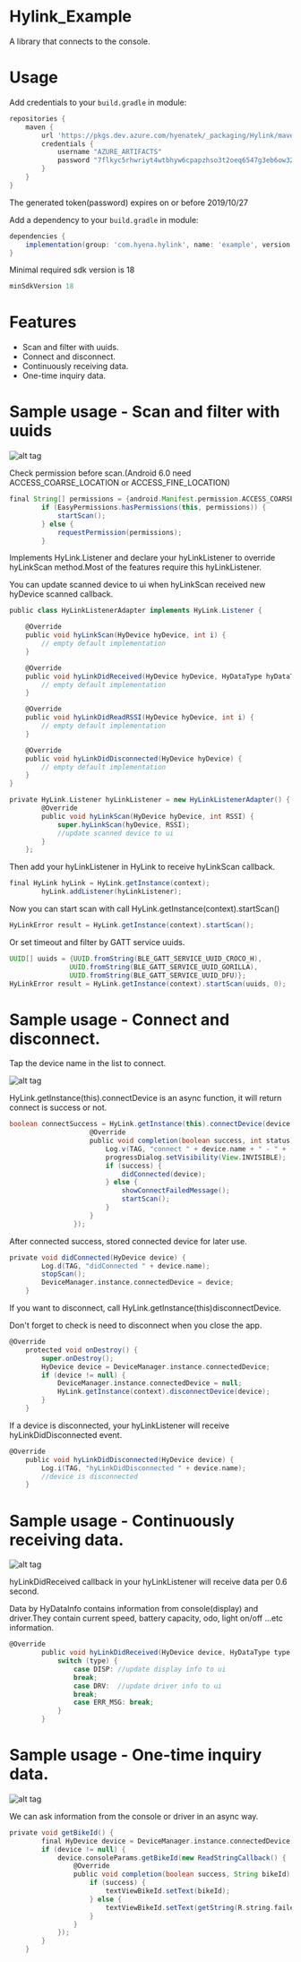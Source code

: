 # Hylink_Example

A library that connects to the console.

# Usage
Add credentials to your `build.gradle` in module:
```groovy
repositories {
    maven {
        url 'https://pkgs.dev.azure.com/hyenatek/_packaging/Hylink/maven/v1'
        credentials {
            username "AZURE_ARTIFACTS"
            password "7flkyc5rhwriyt4wtbhyw6cpapzhso3t2oeq6547g3eb6ow32akq"
        }
    }
}
```
The generated token(password) expires on or before 2019/10/27

Add a dependency to your `build.gradle` in module:
```groovy
dependencies {
    implementation(group: 'com.hyena.hylink', name: 'example', version: '1.0.0')
}
```

Minimal required sdk version is 18
```groovy
minSdkVersion 18
```

# Features
- Scan and filter with uuids.
- Connect and disconnect.
- Continuously receiving data.
- One-time inquiry data.

# Sample usage - Scan and filter with uuids
![alt tag](https://media.giphy.com/media/daPFmDWynBAZij4hF7/source.gif)

Check permission before scan.(Android 6.0 need ACCESS_COARSE_LOCATION or ACCESS_FINE_LOCATION)
```groovy
final String[] permissions = {android.Manifest.permission.ACCESS_COARSE_LOCATION};
        if (EasyPermissions.hasPermissions(this, permissions)) {
            startScan();
        } else {
            requestPermission(permissions);
        }
```

Implements HyLink.Listener and declare your hyLinkListener to override hyLinkScan method.Most of the features require this 
hyLinkListener.

You can update scanned device to ui when hyLinkScan received new hyDevice scanned callback.
```groovy
public class HyLinkListenerAdapter implements HyLink.Listener {

    @Override
    public void hyLinkScan(HyDevice hyDevice, int i) {
        // empty default implementation
    }

    @Override
    public void hyLinkDidReceived(HyDevice hyDevice, HyDataType hyDataType, HyDataInfo hyDataInfo) {
        // empty default implementation
    }

    @Override
    public void hyLinkDidReadRSSI(HyDevice hyDevice, int i) {
        // empty default implementation
    }

    @Override
    public void hyLinkDidDisconnected(HyDevice hyDevice) {
        // empty default implementation
    }
}

private HyLink.Listener hyLinkListener = new HyLinkListenerAdapter() {
        @Override
        public void hyLinkScan(HyDevice hyDevice, int RSSI) {
            super.hyLinkScan(hyDevice, RSSI);
            //update scanned device to ui
        }
    };
```

Then add your hyLinkListener in HyLink to receive hyLinkScan callback.
```groovy
final HyLink hyLink = HyLink.getInstance(context);
        hyLink.addListener(hyLinkListener);
```

Now you can start scan with call HyLink.getInstance(context).startScan()
```groovy
HyLinkError result = HyLink.getInstance(context).startScan();
```

Or set timeout and filter by GATT service uuids.
 ```groovy
UUID[] uuids = {UUID.fromString(BLE_GATT_SERVICE_UUID_CROCO_H),
                UUID.fromString(BLE_GATT_SERVICE_UUID_GORILLA),
                UUID.fromString(BLE_GATT_SERVICE_UUID_DFU)};
HyLinkError result = HyLink.getInstance(context).startScan(uuids, 0);
```

# Sample usage - Connect and disconnect.
Tap the device name in the list to connect.

![alt tag](https://media.giphy.com/media/SqlvnAqdn1SRHmf0dn/source.gif)

HyLink.getInstance(this).connectDevice is an async function, it will return connect is success or not.
```groovy
boolean connectSuccess = HyLink.getInstance(this).connectDevice(device, new HyLink.ConnectCallback() {
                    @Override
                    public void completion(boolean success, int status) {
                        Log.v(TAG, "connect " + device.name + " - " + (success ? "Success" : "Failed"));
                        progressDialog.setVisibility(View.INVISIBLE);
                        if (success) {
                            didConnected(device);
                        } else {
                            showConnectFailedMessage();
                            startScan();
                        }
                    }
                });
```

After connected success, stored connected device for later use.
```groovy
private void didConnected(HyDevice device) {
        Log.d(TAG, "didConnected " + device.name);
        stopScan();
        DeviceManager.instance.connectedDevice = device;
    }
```

If you want to disconnect, call HyLink.getInstance(this)disconnectDevice.

Don't forget to check is need to disconnect when you close the app.
```groovy
@Override
    protected void onDestroy() {
        super.onDestroy();
        HyDevice device = DeviceManager.instance.connectedDevice;
        if (device != null) {
            DeviceManager.instance.connectedDevice = null;
            HyLink.getInstance(context).disconnectDevice(device);
        }
    }
```

If a device is disconnected, your hyLinkListener will receive hyLinkDidDisconnected event.
```groovy
@Override
    public void hyLinkDidDisconnected(HyDevice device) {
        Log.i(TAG, "hyLinkDidDisconnected " + device.name);
        //device is disconnected
    }
```

# Sample usage - Continuously receiving data.
![alt tag](https://media.giphy.com/media/QA1OfdZeCQBLlBAkKW/source.gif)

hyLinkDidReceived callback in your hyLinkListener will receive data per 0.6 second.

Data by HyDataInfo contains information from console(display) and driver.They contain current speed, battery capacity, odo, light on/off ...etc information.
```groovy
@Override
        public void hyLinkDidReceived(HyDevice device, HyDataType type, HyDataInfo data) {
            switch (type) {
                case DISP: //update display info to ui
                break;
                case DRV:  //update driver info to ui
                break;
                case ERR_MSG: break;
            }
        }
```

# Sample usage - One-time inquiry data.
![alt tag](https://media.giphy.com/media/JpvZS05GsQJyydzZRk/source.gif)

We can ask information from the console or driver in an async way.

```groovy
private void getBikeId() {
        final HyDevice device = DeviceManager.instance.connectedDevice;
        if (device != null) {
            device.consoleParams.getBikeId(new ReadStringCallback() {
                @Override
                public void completion(boolean success, String bikeId) {
                    if (success) {
                        textViewBikeId.setText(bikeId);
                    } else {
                        textViewBikeId.setText(getString(R.string.failed));
                    }
                }
            });
        }
    }
```

